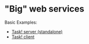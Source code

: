 # "Big" web services

Basic Examples:
* [Task! server (standalone)](taskws-jar)
* [Task! client](taskws-cli-ws)

